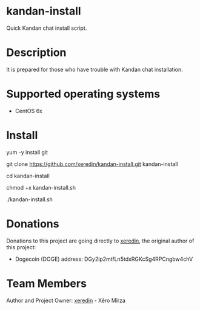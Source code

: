 # kandan-install
Quick Kandan chat install script.

Description
===========

It is prepared for those who have trouble with Kandan chat installation.

Supported operating systems
===========================
* CentOS 6x

Install
=======

yum -y install git

git clone https://github.com/xeredin/kandan-install.git kandan-install

cd kandan-install

chmod +x kandan-install.sh

./kandan-install.sh


Donations
=========

Donations to this project are going directly to [xeredin](https://github.com/xeredin), the original author of this project:

* Dogecoin (DOGE) address: DGy2ip2mtfLn5tdxRGKcSg4RPCngbw4chV

Team Members
============

Author and Project Owner: [xeredin](https://github.com/xeredin) - Xêro Mîrza
